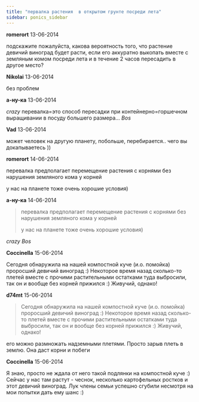 ```yaml
---
title: "первалка растения  в открытом грунте посреди лета"
sidebar: ponics_sidebar
---
```


**romerort** 13-06-2014

подскажите пожалуйста, какова вероятность того, что растение девичий виноград будет расти, если его аккуратно выкопать вместе с земляным комом посреди лета и в течение 2 часов пересадить в другое место?


**Nikolai** 13-06-2014

без проблем


**а-ну-ка** 13-06-2014

 *crazy* перевалка=это способ пересадки при контейнерно=горшечном выращивании в посуду большего размера... *Bos*


**Vad** 13-06-2014

может человек на другую планету, побольше, перебирается.. чего вы докапываетесь ))


**romerort** 14-06-2014

перевалка предполагает перемещение растения с корнями без нарушения земляного кома у корней

у нас на планете тоже очень хорошие условия)


**а-ну-ка** 14-06-2014

> перевалка предполагает перемещение растения с корнями без нарушения земляного кома у корней
> 
> у нас на планете тоже очень хорошие условия)

 *crazy* *Bos*


**Coccinella** 15-06-2014

Сегодня обнаружила на нашей компостной куче (и.о. помойка) проросший девичий виноград :) Некоторое время назад сколько-то плетей вместе с прочими растительными остатками туда выбросили, так он и вообще без корней прижился :) Живучий, однако!


**d74mt** 15-06-2014

> Сегодня обнаружила на нашей компостной куче (и.о. помойка) проросший девичий виноград :) Некоторое время назад сколько-то плетей вместе с прочими растительными остатками туда выбросили, так он и вообще без корней прижился :) Живучий, однако!

его можно размножать надземными плетями. Просто зарыв плеть в землю. Она даст корни и побеги


**Coccinella** 15-06-2014

Я знаю, просто не ждала от него такой подлянки на компостной куче :) Сейчас у нас там растут - чеснок, несколько картофельных ростков и этот девичий виноград. Лук члены семьи успешно сгубили несмотря на мои попытки дать ему шанс :)


